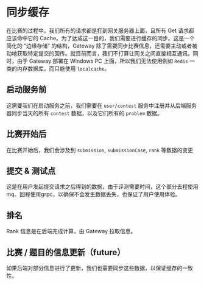 # 同步缓存

在比赛的过程中，我们所有的请求都是打到网关服务器上面，且所有 Get 请求都应该命中它的 Cache。为了达成这一目的，我们需要进行缓存的同步。这是一个简化的 “边缘存储” 的结构，Gateway 除了需要同步比赛信息，还需要主动或者被动地获取特定提交的回传。就目前而言，我们不打算让网关之间直接相互通讯。同时，由于 Gateway 部署在 Windows PC 上面，所以我们无法使用例如 `Redis` 一类的内存数据库，而只能使用 `localcache`。

## 启动服务前

这需要我们在启动服务之前，我们需要在 `user/contest` 服务中注册并从后端服务器同步当天的所有 `contest` 数据，以及它们所有的 `problem` 数据。

## 比赛开始后

在比赛开始后，我们会涉及到 `submission`, `submissionCase`, `rank` 等数据的变更

## 提交 & 测试点

这是在用户发起提交请求之后得到的数据，由于评测需要时间，这个部分去程使用 mq、回程使用grpc，以确保不会发生数据丢失，也保证了用户使用体验。

## 排名

Rank 信息是在后端完成计算，由 Gateway 拉取信息。

## 比赛 / 题目的信息更新（future）

如果后端对部分信息进行了更新，我们也需要同步这些数据，以保证缓存的一致性。
